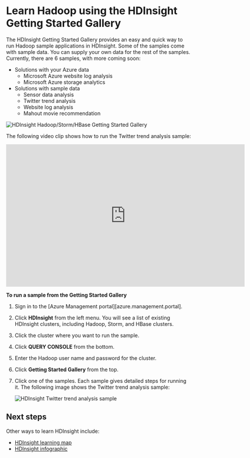 <properties 
   pageTitle="Learn Hadoop in HDInsight by using the Sample Gallery" 
   description="Learn Hadoop in HDInsight by using the HDInsight Sample Gallery" 
   services="hdinsight" 
   documentationCenter="" 
   authors="mumian" 
   manager="paulettm" 
   editor="cgronlun"/>

<tags 
   ms.service="hdinsight" 
   ms.workload="big-data" 
   ms.tgt_pltfrm="na" 
   ms.devlang="na" 
   ms.topic="article" 
   ms.date="1/29/2015" 
   ms.author="jgao"/>

# Learn Hadoop using the HDInsight Getting Started Gallery

The HDInsight Getting Started Gallery provides an easy and quick way to run Hadoop sample applications in HDInsight. Some of the samples come with sample data. You can supply your own data for the rest of the samples. Currently, there are 6 samples, with more coming soon:

- Solutions with your Azure data
	- Microsoft Azure website log analysis
	- Microsoft Azure storage analytics
- Solutions with sample data
	- Sensor data analysis
	- Twitter trend analysis
	- Website log analysis
	- Mahout movie recommendation

![HDInsight Hadoop/Storm/HBase Getting Started Gallery][hdinsight.sample.gallery]

The following video clip shows how to run the Twitter trend analysis sample:

<center><iframe width="650" height="388" src="https://www.youtube.com/embed/7ePbHot1SN4" frameborder="0" allowfullscreen></iframe></center>


**To run a sample from the Getting Started Gallery**

1.	Sign in to the [Azure Management portal][azure.management.portal].
2.	Click **HDInsight** from the left menu. You will see a list of existing HDInsight clusters, including Hadoop, Storm, and HBase clusters. 
3.	Click the cluster where you want to run the sample.
4.	Click **QUERY CONSOLE** from the bottom.
5.	Enter the Hadoop user name and password for the cluster.
6.	Click **Getting Started Gallery** from the top.
7.	Click one of the samples. Each sample gives detailed steps for running it. The following image shows the Twitter trend analysis sample:

	![HDInsight Twitter trend analysis sample][hdinsight.twitter.sample]

## Next steps
Other ways to learn HDInsight include:

- [HDInsight learning map][hdinsight.learning.map]
- [HDInsight infographic][hdinsight.infographic]

<!--Image references-->
[hdinsight.sample.gallery]: ./media/hdinsight-learn-hadoop-use-sample-gallery/HDInsight-Getting-Started-Gallery.png
[hdinsight.twitter.sample]: ./media/hdinsight-learn-hadoop-use-sample-gallery/HDInsight-Twitter-Trend-Analysis-sample.png

<!--Link references-->
[hdinsight.learning.map]: hdinsight-learning-map.md
[hdinsight.infographic]: http://go.microsoft.com/fwlink/?linkid=523960
